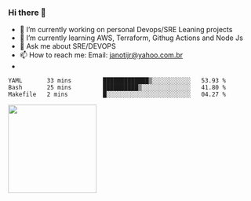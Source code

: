 ### Hi there 👋


- 🔭 I’m currently working on personal Devops/SRE Leaning projects
- 🌱 I’m currently learning AWS, Terraform, Githug Actions and Node Js
- 💬 Ask me about SRE/DEVOPS
- 📫 How to reach me: Email: janotijr@yahoo.com.br
- 
<!--START_SECTION:waka-->
```text
YAML       33 mins         █████████████▒░░░░░░░░░░░   53.93 % 
Bash       25 mins         ██████████▒░░░░░░░░░░░░░░   41.80 % 
Makefile   2 mins          █░░░░░░░░░░░░░░░░░░░░░░░░   04.27 % 
```
<!--END_SECTION:waka-->

<img height="180em" src="https://github-readme-stats.vercel.app/api?username=janoti&show_icons=true&hide_border=true&&count_private=true&include_all_commits=true" />
